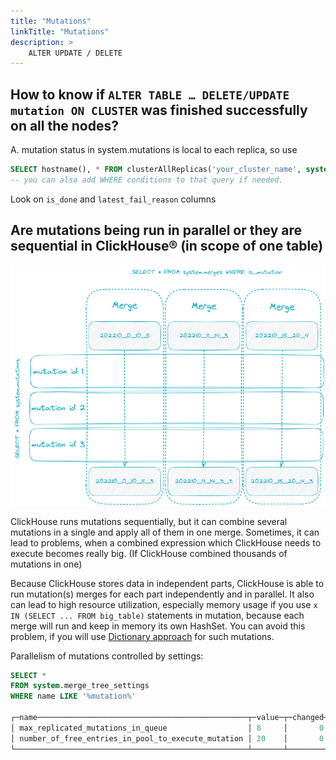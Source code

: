 ```yaml
---
title: "Mutations"
linkTitle: "Mutations"
description: >
    ALTER UPDATE / DELETE
---
```

## How to know if `ALTER TABLE … DELETE/UPDATE mutation ON CLUSTER` was finished successfully on all the nodes?

A. mutation status in system.mutations is local to each replica, so use

```sql
SELECT hostname(), * FROM clusterAllReplicas('your_cluster_name', system.mutations);
-- you can also add WHERE conditions to that query if needed.
```

Look on `is_done` and `latest_fail_reason` columns

## Are mutations being run in parallel or they are sequential in ClickHouse® (in scope of one table)

![Mutations](/assets/mutations4.png)

ClickHouse runs mutations sequentially, but it can combine several mutations in a single and apply all of them in one merge.
Sometimes, it can lead to problems, when a combined expression which ClickHouse needs to execute becomes really big. (If ClickHouse combined thousands of mutations in one)


Because ClickHouse stores data in independent parts, ClickHouse is able to run mutation(s) merges for each part independently and in parallel.
It also can lead to high resource utilization, especially memory usage if you use `x IN (SELECT ... FROM big_table)` statements in mutation, because each merge will run and keep in memory its own HashSet. You can avoid this problem, if you will use [Dictionary approach](../update-via-dictionary) for such mutations.

Parallelism of mutations controlled by settings:

```sql
SELECT *
FROM system.merge_tree_settings
WHERE name LIKE '%mutation%'

┌─name───────────────────────────────────────────────┬─value─┬─changed─┬─description──────────────────────────────────────────────────────────────────────────────────────────────────────────────────────────────────────────────────────────────────┬─type───┐
│ max_replicated_mutations_in_queue                  │ 8     │       0 │ How many tasks of mutating parts are allowed simultaneously in ReplicatedMergeTree queue.                                                                                    │ UInt64 │
│ number_of_free_entries_in_pool_to_execute_mutation │ 20    │       0 │ When there is less than specified number of free entries in pool, do not execute part mutations. This is to leave free threads for regular merges and avoid "Too many parts" │ UInt64 │
└────────────────────────────────────────────────────┴───────┴─────────┴──────────────────────────────────────────────────────────────────────────────────────────────────────────────────────────────────────────────────────────────────────────────┴────────┘
```
